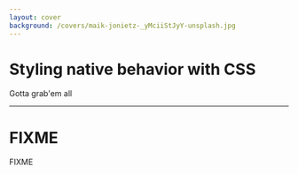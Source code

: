 ```yaml
---
layout: cover
background: /covers/maik-jonietz-_yMciiStJyY-unsplash.jpg
---
```


# Styling native behavior with CSS

Gotta grab'em all

---

# FIXME

FIXME

<!--
  :local-link, :target, :target-within
  :focus vs. :focus-visible vs. :focus-within
  ::marker (full customization of list-element markers (not just textual contents as list-style-type))
  ::selection
-->